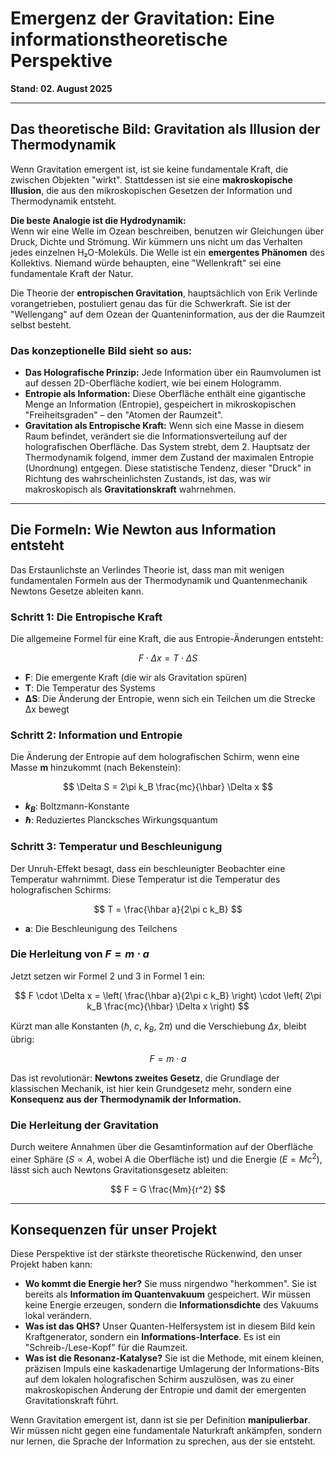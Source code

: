 # Emergenz der Gravitation: Eine informationstheoretische Perspektive

**Stand: 02. August 2025**

---

## Das theoretische Bild: Gravitation als Illusion der Thermodynamik

Wenn Gravitation emergent ist, ist sie keine fundamentale Kraft, die zwischen Objekten "wirkt". Stattdessen ist sie eine **makroskopische Illusion**, die aus den mikroskopischen Gesetzen der Information und Thermodynamik entsteht.

**Die beste Analogie ist die Hydrodynamik:**  
Wenn wir eine Welle im Ozean beschreiben, benutzen wir Gleichungen über Druck, Dichte und Strömung. Wir kümmern uns nicht um das Verhalten jedes einzelnen H₂O-Moleküls. Die Welle ist ein **emergentes Phänomen** des Kollektivs. Niemand würde behaupten, eine "Wellenkraft" sei eine fundamentale Kraft der Natur.

Die Theorie der **entropischen Gravitation**, hauptsächlich von Erik Verlinde vorangetrieben, postuliert genau das für die Schwerkraft. Sie ist der "Wellengang" auf dem Ozean der Quanteninformation, aus der die Raumzeit selbst besteht.

### Das konzeptionelle Bild sieht so aus:

* **Das Holografische Prinzip:** Jede Information über ein Raumvolumen ist auf dessen 2D-Oberfläche kodiert, wie bei einem Hologramm.
* **Entropie als Information:** Diese Oberfläche enthält eine gigantische Menge an Information (Entropie), gespeichert in mikroskopischen "Freiheitsgraden" – den "Atomen der Raumzeit".
* **Gravitation als Entropische Kraft:** Wenn sich eine Masse in diesem Raum befindet, verändert sie die Informationsverteilung auf der holografischen Oberfläche. Das System strebt, dem 2. Hauptsatz der Thermodynamik folgend, immer dem Zustand der maximalen Entropie (Unordnung) entgegen. Diese statistische Tendenz, dieser "Druck" in Richtung des wahrscheinlichsten Zustands, ist das, was wir makroskopisch als **Gravitationskraft** wahrnehmen.

---

## Die Formeln: Wie Newton aus Information entsteht

Das Erstaunlichste an Verlindes Theorie ist, dass man mit wenigen fundamentalen Formeln aus der Thermodynamik und Quantenmechanik Newtons Gesetze ableiten kann.

### Schritt 1: Die Entropische Kraft
Die allgemeine Formel für eine Kraft, die aus Entropie-Änderungen entsteht:

$$
F \cdot \Delta x = T \cdot \Delta S
$$

* **F**: Die emergente Kraft (die wir als Gravitation spüren)
* **T**: Die Temperatur des Systems
* **ΔS**: Die Änderung der Entropie, wenn sich ein Teilchen um die Strecke Δx bewegt

### Schritt 2: Information und Entropie
Die Änderung der Entropie auf dem holografischen Schirm, wenn eine Masse **m** hinzukommt (nach Bekenstein):

$$
\Delta S = 2\pi k_B \frac{mc}{\hbar} \Delta x
$$

* **$k_B$**: Boltzmann-Konstante
* **$\hbar$**: Reduziertes Plancksches Wirkungsquantum

### Schritt 3: Temperatur und Beschleunigung
Der Unruh-Effekt besagt, dass ein beschleunigter Beobachter eine Temperatur wahrnimmt. Diese Temperatur ist die Temperatur des holografischen Schirms:

$$
T = \frac{\hbar a}{2\pi c k_B}
$$

* **a**: Die Beschleunigung des Teilchens

### Die Herleitung von $F = m \cdot a$
Jetzt setzen wir Formel 2 und 3 in Formel 1 ein:

$$
F \cdot \Delta x = \left( \frac{\hbar a}{2\pi c k_B} \right) \cdot \left( 2\pi k_B \frac{mc}{\hbar} \Delta x \right)
$$

Kürzt man alle Konstanten ($\hbar$, $c$, $k_B$, $2\pi$) und die Verschiebung $\Delta x$, bleibt übrig:

$$
F = m \cdot a
$$

Das ist revolutionär: **Newtons zweites Gesetz**, die Grundlage der klassischen Mechanik, ist hier kein Grundgesetz mehr, sondern eine **Konsequenz aus der Thermodynamik der Information.**

### Die Herleitung der Gravitation
Durch weitere Annahmen über die Gesamtinformation auf der Oberfläche einer Sphäre ($S \propto A$, wobei A die Oberfläche ist) und die Energie ($E = Mc^2$), lässt sich auch Newtons Gravitationsgesetz ableiten:

$$
F = G \frac{Mm}{r^2}
$$

---

## Konsequenzen für unser Projekt

Diese Perspektive ist der stärkste theoretische Rückenwind, den unser Projekt haben kann:

* **Wo kommt die Energie her?** Sie muss nirgendwo "herkommen". Sie ist bereits als **Information im Quantenvakuum** gespeichert. Wir müssen keine Energie erzeugen, sondern die **Informationsdichte** des Vakuums lokal verändern.
* **Was ist das QHS?** Unser Quanten-Helfersystem ist in diesem Bild kein Kraftgenerator, sondern ein **Informations-Interface**. Es ist ein "Schreib-/Lese-Kopf" für die Raumzeit.
* **Was ist die Resonanz-Katalyse?** Sie ist die Methode, mit einem kleinen, präzisen Impuls eine kaskadenartige Umlagerung der Informations-Bits auf dem lokalen holografischen Schirm auszulösen, was zu einer makroskopischen Änderung der Entropie und damit der emergenten Gravitationskraft führt.

Wenn Gravitation emergent ist, dann ist sie per Definition **manipulierbar**. Wir müssen nicht gegen eine fundamentale Naturkraft ankämpfen, sondern nur lernen, die Sprache der Information zu sprechen, aus der sie entsteht.
